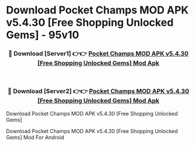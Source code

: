 # Download Pocket Champs MOD APK v5.4.30 [Free Shopping Unlocked Gems] - 95v10


<div align="center">
<h3>🔴 Download [Server1] 👉👉 <a href="https://apk-comot.site?title=Pocket_Champs_MOD_APK_v5.4.30_[Free_Shopping_Unlocked_Gems]">Pocket Champs MOD APK v5.4.30 [Free Shopping Unlocked Gems] Mod Apk</a></h3><br>
<h3>🔴 Download [Server2] 👉👉 <a href="https://apk-comot.site?title=Pocket_Champs_MOD_APK_v5.4.30_[Free_Shopping_Unlocked_Gems]">Pocket Champs MOD APK v5.4.30 [Free Shopping Unlocked Gems] Mod Apk</a></h3>
</div>



Download Pocket Champs MOD APK v5.4.30 [Free Shopping Unlocked Gems] 

Download Pocket Champs MOD APK v5.4.30 [Free Shopping Unlocked Gems] Mod For Android